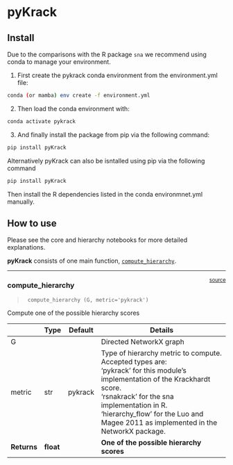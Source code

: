 # pyKrack

<!-- WARNING: THIS FILE WAS AUTOGENERATED! DO NOT EDIT! -->

## Install

Due to the comparisons with the R package `sna` we recommend using conda
to manage your environment.

1.  First create the pykrack conda environment from the environment.yml
    file:

``` sh
conda (or mamba) env create -f environment.yml
```

2.  Then load the conda environment with:

``` sh
conda activate pykrack
```

3.  And finally install the package from pip via the following command:

``` sh
pip install pyKrack
```

Alternatively pyKrack can also be isntalled using pip via the following
command

``` sh
pip install pyKrack
```

Then install the R dependencies listed in the conda environmnet.yml
manually.

## How to use

Please see the core and hierarchy notebooks for more detailed
explanations.

**pyKrack** consists of one main function,
[`compute_hierarchy`](https://FerranC96.github.io/pykrack/hierarchy.html#compute_hierarchy).

------------------------------------------------------------------------

<a
href="https://github.com/FerranC96/pykrack/blob/main/pykrack/hierarchy.py#LNone"
target="_blank" style="float:right; font-size:smaller">source</a>

### compute_hierarchy

>      compute_hierarchy (G, metric='pykrack')

Compute one of the possible hierarchy scores

|             | **Type**  | **Default** | **Details**                                                                                                                                                                                                                                                            |
|-------------|-----------|-------------|------------------------------------------------------------------------------------------------------------------------------------------------------------------------------------------------------------------------------------------------------------------------|
| G           |           |             | Directed NetworkX graph                                                                                                                                                                                                                                                |
| metric      | str       | pykrack     | Type of hierarchy metric to compute. Accepted types are:<br>‘pykrack’ for this module’s implementation of the Krackhardt score.<br>‘rsnakrack’ for the sna implementation in R.<br>‘hierarchy_flow’ for the Luo and Magee 2011 as implemented in the NetworkX package. |
| **Returns** | **float** |             | **One of the possible hierarchy scores**                                                                                                                                                                                                                               |
